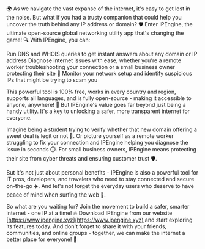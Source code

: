 🌍 As we navigate the vast expanse of the internet, it's easy to get lost in the noise. But what if you had a trusty companion that could help you uncover the truth behind any IP address or domain? 🛡️ Enter IPEngine, the ultimate open-source global networking utility app that's changing the game! 🔍 With IPEngine, you can:

Run DNS and WHOIS queries to get instant answers about any domain or IP address
Diagnose internet issues with ease, whether you're a remote worker troubleshooting your connection or a small business owner protecting their site 📡
Monitor your network setup and identify suspicious IPs that might be trying to scam you

This powerful tool is 100% free, works in every country and region, supports all languages, and is fully open-source - making it accessible to anyone, anywhere! 🚀 But IPEngine's value goes far beyond just being a handy utility. It's a key to unlocking a safer, more transparent internet for everyone.

Imagine being a student trying to verify whether that new domain offering a sweet deal is legit or not 💸. Or picture yourself as a remote worker struggling to fix your connection and IPEngine helping you diagnose the issue in seconds ⏱️. For small business owners, IPEngine means protecting their site from cyber threats and ensuring customer trust 🛡️.

But it's not just about personal benefits - IPEngine is also a powerful tool for IT pros, developers, and travelers who need to stay connected and secure on-the-go ✈️. And let's not forget the everyday users who deserve to have peace of mind when surfing the web 🌊.

So what are you waiting for? Join the movement to build a safer, smarter internet - one IP at a time! 🔥 Download IPEngine from our website [https://www.ipengine.xyz](https://www.ipengine.xyz) and start exploring its features today. And don't forget to share it with your friends, communities, and online groups - together, we can make the internet a better place for everyone! 💪
